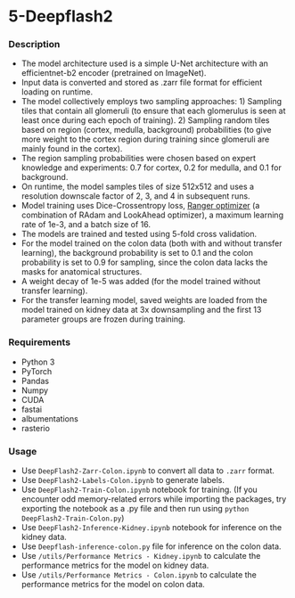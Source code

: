# 5-Deepflash2

### Description
- The model architecture used is a simple U-Net architecture with an efficientnet-b2 encoder (pretrained on ImageNet). 
- Input data is converted and stored as .zarr file format for efficient loading on runtime. 
- The model collectively employs two sampling approaches: 1) Sampling tiles that contain all glomeruli (to ensure that each glomerulus is seen at least once during each epoch of training). 2) Sampling random tiles based on region (cortex, medulla, background) probabilities (to give more weight to the cortex region during training since glomeruli are mainly found in the cortex). 
- The region sampling probabilities were chosen based on expert knowledge and experiments: 0.7 for cortex, 0.2 for medulla, and 0.1 for background. 
- On runtime, the model samples tiles of size 512x512 and uses a resolution downscale factor of 2, 3, and 4 in subsequent runs. 
- Model training uses Dice-Crossentropy loss, [Ranger optimizer](https://github.com/lessw2020/Ranger-Deep-Learning-Optimizer) (a combination of RAdam and LookAhead optimizer), a maximum learning rate of 1e-3, and a batch size of 16. 
- The models are trained and tested using 5-fold cross validation.
- For the model trained on the colon data (both with and without transfer learning), the background probability is set to 0.1 and the colon probability is set to 0.9 for sampling, since the colon data lacks the masks for anatomical structures. 
- A weight decay of 1e-5 was added (for the model trained without transfer learning). 
- For the transfer learning model, saved weights are loaded from the model trained on kidney data at 3x downsampling and the first 13 parameter groups are frozen during training. 

### Requirements
- Python 3
- PyTorch
- Pandas
- Numpy
- CUDA
- fastai
- albumentations
- rasterio

### Usage
- Use `DeepFlash2-Zarr-Colon.ipynb` to convert all data to `.zarr` format.
- Use `DeepFlash2-Labels-Colon.ipynb` to generate labels.
- Use `DeepFlash2-Train-Colon.ipynb` notebook for training. (If you encounter odd memory-related errors while importing the packages, try exporting the notebook as a .py file and then run using `python DeepFlash2-Train-Colon.py`)
- Use `DeepFlash2-Inference-Kidney.ipynb` notebook for inference on the kidney data.
- Use `Deepflash-inference-colon.py` file for inference on the colon data.
- Use `/utils/Performance Metrics - Kidney.ipynb` to calculate the performance metrics for the model on kidney data.
- Use `/utils/Performance Metrics - Colon.ipynb` to calculate the performance metrics for the model on colon data.
